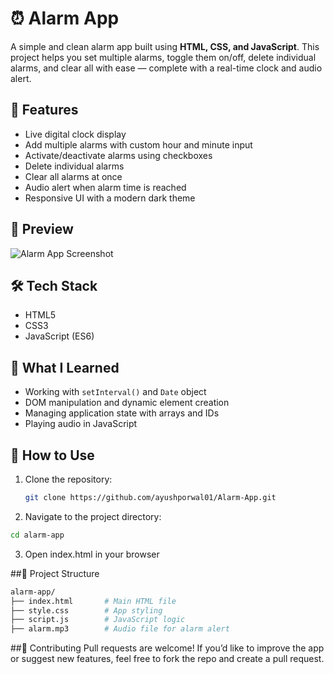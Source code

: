# ⏰ Alarm App

A simple and clean alarm app built using **HTML, CSS, and JavaScript**. This project helps you set multiple alarms, toggle them on/off, delete individual alarms, and clear all with ease — complete with a real-time clock and audio alert.

## 🚀 Features

- Live digital clock display
- Add multiple alarms with custom hour and minute input
- Activate/deactivate alarms using checkboxes
- Delete individual alarms
- Clear all alarms at once
- Audio alert when alarm time is reached
- Responsive UI with a modern dark theme

## 📸 Preview

![Alarm App Screenshot](https://i.ibb.co/HS4Y3w6/chrome-Bla-Go-SB145.png)


## 🛠️ Tech Stack

- HTML5
- CSS3
- JavaScript (ES6)

## 🧠 What I Learned

- Working with `setInterval()` and `Date` object
- DOM manipulation and dynamic element creation
- Managing application state with arrays and IDs
- Playing audio in JavaScript

## 🎯 How to Use

1. Clone the repository:
   ```bash
   git clone https://github.com/ayushporwal01/Alarm-App.git

2. Navigate to the project directory:

```bash
cd alarm-app
```

3. Open index.html in your browser

##📁 Project Structure

```bash
alarm-app/
├── index.html       # Main HTML file
├── style.css        # App styling
├── script.js        # JavaScript logic
├── alarm.mp3        # Audio file for alarm alert
```

##🙌 Contributing
Pull requests are welcome!
If you’d like to improve the app or suggest new features, feel free to fork the repo and create a pull request.

